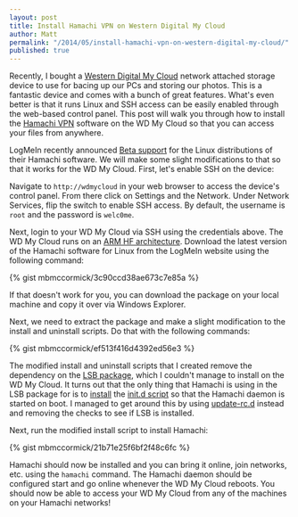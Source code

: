 ```yaml
---
layout: post
title: Install Hamachi VPN on Western Digital My Cloud
author: Matt
permalink: "/2014/05/install-hamachi-vpn-on-western-digital-my-cloud/"
published: true
---
```


Recently, I bought a [Western Digital My Cloud](http://www.wdc.com/en/products/products.aspx?id=1140) network attached storage device to use for bacing up our PCs and storing our photos. This is a fantastic device and comes with a bunch of great features. What's even better is that it runs Linux and SSH access can be easily enabled through the web-based control panel. This post will walk you through how to install the [Hamachi VPN](https://secure.logmein.com/products/hamachi/default.aspx) software on the WD My Cloud so that you can access your files from anywhere.

LogMeIn recently announced [Beta support](https://secure.logmein.com/labs/#HamachiforLinux) for the Linux distributions of their Hamachi software. We will make some slight modifications to that so that it works for the WD My Cloud. First, let's enable SSH on the device:

Navigate to `http://wdmycloud` in your web browser to access the device's control panel. From there click on Settings and the Network. Under Network Services, flip the switch to enable SSH access. By default, the username is `root` and the password is `welc0me`.

Next, login to your WD My Cloud via SSH using the credentials above. The WD My Cloud runs on an [ARM HF architecture](http://en.wikipedia.org/wiki/ARMhf). Download the latest version of the Hamachi software for Linux from the LogMeIn website using the following command:

{% gist mbmccormick/3c90ccd38ae673c7e85a %}

If that doesn't work for you, you can download the package on your local machine and copy it over via Windows Explorer.

Next, we need to extract the package and make a slight modification to the install and uninstall scripts. Do that with the following commands:

{% gist mbmccormick/ef513f416d4392ed56e3 %}

The modified install and uninstall scripts that I created remove the dependency on the [LSB package](https://packages.debian.org/wheezy/lsb), which I couldn't manage to install on the WD My Cloud. It turns out that the only thing that Hamachi is using in the LSB package for is to [install](http://refspecs.linuxbase.org/LSB_1.2.0/gLSB/installinitd.html) the [init.d script](http://www.novell.com/documentation/suse91/suselinux-adminguide/html/ch13s04.html) so that the Hamachi daemon is started on boot. I managed to get around this by using [update-rc.d](http://www.tin.org/bin/man.cgi?section=8&topic=update-rc.d) instead and removing the checks to see if LSB is installed.

Next, run the modified install script to install Hamachi:

{% gist mbmccormick/21b71e25f6bf2f48c6fc %}

Hamachi should now be installed and you can bring it online, join networks, etc. using the `hamachi` command. The Hamachi daemon should be configured start and go online whenever the WD My Cloud reboots. You should now be able to access your WD My Cloud from any of the machines on your Hamachi networks!